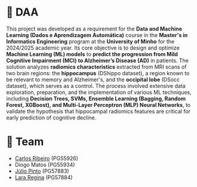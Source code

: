# 🧠 DAA

This project was developed as a requirement for the **Data and Machine Learning (Dados e Aprendizagem Automática)** course in the **Master's in Informatics Engineering** program at the **University of Minho** for the 2024/2025 academic year. Its core objective is to design and optimize **Machine Learning (ML) models** to **predict the progression from Mild Cognitive Impairment (MCI) to Alzheimer’s Disease (AD)** in patients. The solution analyzes **radiomics characteristics** extracted from MRI scans of two brain regions: the **hippocampus** (DShippo dataset), a region known to be relevant to memory and Alzheimer's, and the **occipital lobe** (DSocc dataset), which serves as a control. The process involved extensive data exploration, preparation, and the implementation of various ML techniques, including **Decision Trees, SVMs, Ensemble Learning (Bagging, Random Forest, XGBoost), and Multi-Layer Perceptron (MLP) Neural Networks**, to validate the hypothesis that hippocampal radiomics features are critical for early prediction of cognitive decline.

# 👥 Team

- [Carlos Ribeiro](https://github.com/Carlos-oficial) (PG55926)
- Diogo Matos (PG55934)
- [Júlio Pinto](https://github.com/JulioJPinto) (PG57883)
- [Lara Regina](https://github.com/larareginaa) (PG57884)
